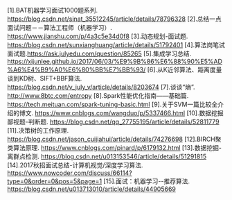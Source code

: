 
[1].BAT机器学习面试1000题系列. https://blog.csdn.net/sinat_35512245/article/details/78796328
[2].总结一点面试问题－－算法工程师（机器学习）. https://www.jianshu.com/p/4a3c5e34d0f8
[3].动态规划-面试题. https://blog.csdn.net/sunxianghuang/article/details/51792401
[4].算法岗笔试面试题.https://ask.julyedu.com/question/85265
[5].集成学习总结. https://xijunlee.github.io/2017/06/03/%E9%9B%86%E6%88%90%E5%AD%A6%E4%B9%A0%E6%80%BB%E7%BB%93/
[6].从K近邻算法、距离度量谈到KD树、SIFT+BBF算法. https://blog.csdn.net/v_july_v/article/details/8203674
[7].谈谈“熵”. http://www.8btc.com/entropy
[8].Spark性能优化指南——基础篇. https://tech.meituan.com/spark-tuning-basic.html
[9].关于SVM一篇比较全介绍的博文. https://www.cnblogs.com/wangduo/p/5337466.html
[10].数据挖掘鄙视题-判断题. https://blog.csdn.net/qq_27755195/article/details/52811779
[11].决策树的工作原理. https://blog.csdn.net/jason_cuijiahui/article/details/74276698
[12].BIRCH聚类算法原理. https://www.cnblogs.com/pinard/p/6179132.html
[13].数据挖掘-离群点检测. https://blog.csdn.net/u013153546/article/details/51291815
[14].2017秋招面试总结-计算机视觉/深度学习算法. https://www.nowcoder.com/discuss/66114?type=0&order=0&pos=5&page=1
[15].面试：机器学习--推荐算法. https://blog.csdn.net/u013713010/article/details/44905669

